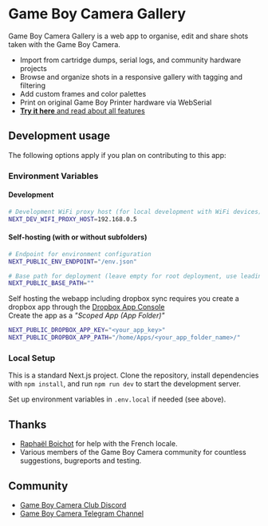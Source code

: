 # Game Boy Camera Gallery

Game Boy Camera Gallery is a web app to organise, edit and share shots taken with the Game Boy Camera.  

- Import from cartridge dumps, serial logs, and community hardware projects
- Browse and organize shots in a responsive gallery with tagging and filtering
- Add custom frames and color palettes
- Print on original Game Boy Printer hardware via WebSerial
- [**Try it here** and read about all features](https://herrzatacke.github.io/gb-printer-web/)

## Development usage
The following options apply if you plan on contributing to this app:

### Environment Variables

#### Development
```bash
# Development WiFi proxy host (for local development with WiFi devices)
NEXT_DEV_WIFI_PROXY_HOST=192.168.0.5
```

#### Self-hosting (with or without subfolders)
```bash
# Endpoint for environment configuration
NEXT_PUBLIC_ENV_ENDPOINT="/env.json"

# Base path for deployment (leave empty for root deployment, use leading slash otherwise like "/gb-printer-web")
NEXT_PUBLIC_BASE_PATH=""
```
Self hosting the webapp including dropbox sync requires you create a dropbox app through the [Dropbox App Console](https://www.dropbox.com/developers/apps/)  
Create the app as a *"Scoped App (App Folder)"*
```bash
NEXT_PUBLIC_DROPBOX_APP_KEY="<your_app_key>"
NEXT_PUBLIC_DROPBOX_APP_PATH="/home/Apps/<your_app_folder_name>/"
```

### Local Setup
This is a standard Next.js project. Clone the repository, install dependencies with `npm install`, and run `npm run dev` to start the development server.

Set up environment variables in `.env.local` if needed (see above).

## Thanks
* [Raphaël Boichot](https://github.com/Raphael-Boichot/) for help with the French locale.
* Various members of the Game Boy Camera community for countless suggestions, bugreports and testing.

## Community
* [Game Boy Camera Club Discord](https://gameboycamera.club/)
* [Game Boy Camera Telegram Channel](https://t.me/gameboycamera)

